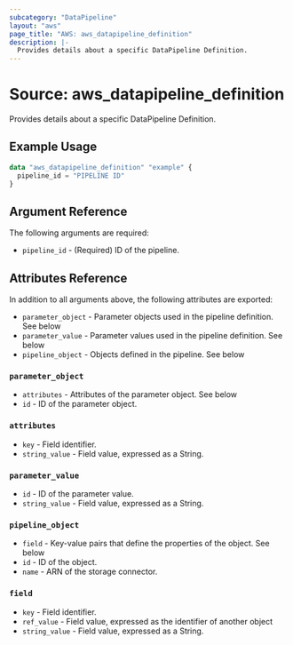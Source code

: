 ```yaml
---
subcategory: "DataPipeline"
layout: "aws"
page_title: "AWS: aws_datapipeline_definition"
description: |-
  Provides details about a specific DataPipeline Definition.
---
```


# Source: aws_datapipeline_definition

Provides details about a specific DataPipeline Definition.

## Example Usage

```terraform
data "aws_datapipeline_definition" "example" {
  pipeline_id = "PIPELINE ID"
}
```

## Argument Reference

The following arguments are required:

* `pipeline_id` - (Required) ID of the pipeline.


## Attributes Reference

In addition to all arguments above, the following attributes are exported:

* `parameter_object` - Parameter objects used in the pipeline definition. See below
* `parameter_value` - Parameter values used in the pipeline definition. See below
* `pipeline_object` - Objects defined in the pipeline. See below

### `parameter_object`

* `attributes` - Attributes of the parameter object. See below
* `id` - ID of the parameter object.

### `attributes`

* `key` - Field identifier.
* `string_value` - Field value, expressed as a String.

### `parameter_value`

* `id` - ID of the parameter value.
* `string_value` - Field value, expressed as a String.

### `pipeline_object`

* `field` - Key-value pairs that define the properties of the object. See below
* `id` - ID of the object.
* `name` - ARN of the storage connector.

### `field`

* `key` - Field identifier.
* `ref_value` - Field value, expressed as the identifier of another object
* `string_value` - Field value, expressed as a String.